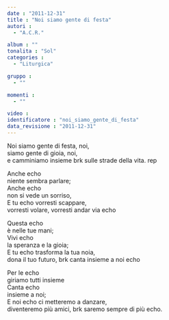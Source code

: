 ```yaml
---
date : "2011-12-31"
title : "Noi siamo gente di festa"
autori : 
  - "A.C.R."

album : ""
tonalita : "Sol"
categories : 
  - "Liturgica"

gruppo : 
  - ""

momenti : 
  - ""

video : 
identificatore : "noi_siamo_gente_di_festa"
data_revisione : "2011-12-31"
---
```

  
  
  
  
  
  
  
  
  
Noi siamo gente di festa, noi,   
siamo gente di gioia, noi,  
e camminiamo insieme brk sulle strade della vita. rep  
  
  
  
Anche echo   
niente sembra parlare;  
Anche echo   
non si vede un sorriso,  
E tu echo vorresti scappare,   
vorresti volare, vorresti andar via echo  
  
  
  
  
Questa echo   
è nelle tue mani;  
Vivi echo   
la speranza e la gioia;  
E tu echo trasforma la tua noia,   
dona il tuo futuro, brk canta insieme a noi echo  
  
  
  
  
Per le echo   
giriamo tutti insieme  
Canta echo   
insieme a noi;  
E noi echo ci metteremo a danzare,   
diventeremo più amici, brk saremo sempre di più echo.  
  
  
  
  
